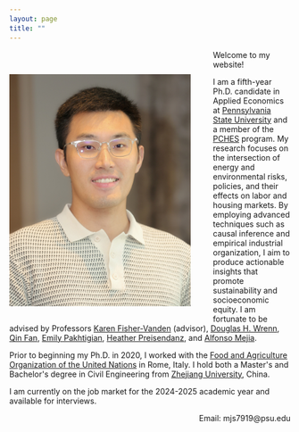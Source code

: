 ```yaml
---
layout: page
title: ""
---
```


<img src="Profile.JPG" alt="Profile Picture" style="float: left; margin: 43px 40px 20px 0; width: 325px; height: auto;"/>

Welcome to my website!

I am a fifth-year Ph.D. candidate in Applied Economics at [Pennsylvania State University](https://www.psu.edu/) and a member of the [PCHES](https://www.pches.psu.edu/) program. My research focuses on the intersection of energy and environmental risks, policies, and their effects on labor and housing markets. By employing advanced techniques such as causal inference and empirical industrial organization, I aim to produce actionable insights that promote sustainability and socioeconomic equity. I am fortunate to be advised by Professors [Karen Fisher-Vanden](https://aese.psu.edu/directory/kaf26) (advisor), [Douglas H. Wrenn](https://aese.psu.edu/directory/dhw121), [Qin Fan](https://craig.fresnostate.edu/about/directory/econ/fan-qin.html), [Emily Pakhtigian](https://publicpolicy.psu.edu/faculty-and-research/people/emily-pakhtigian/), [Heather Preisendanz](https://abe.psu.edu/directory/heg12), and [Alfonso Mejia](https://www.cee.psu.edu/department/directory-detail-g.aspx?q=aim127).

Prior to beginning my Ph.D. in 2020, I worked with the [Food and Agriculture Organization of the United Nations](https://www.fao.org/home/en) in Rome, Italy. I hold both a Master's and Bachelor's degree in Civil Engineering from [Zhejiang University](https://www.zju.edu.cn/english/), China.  

I am currently on the job market for the 2024-2025 academic year and available for interviews.  

<div style="text-align: right;">
    Email: mjs7919@psu.edu
</div>
